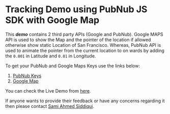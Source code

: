 # Tracking Demo using PubNub JS SDK with Google Map

This ***demo*** contains 2 third party APIs (Google and PubNub). Google MAPS API is used to show the Map and the pointer of the location if allowed otherwise show static Location of San Francisco. Whereas, PubNub API is used to animate the pointer from the current location to on wards by adding the `0.001` in Latitude and `0.01` in Longitude.


To get your PubNub and Google Maps Keys use the links below:
1. [PubNub Keys](https://admin.pubnub.com/)
2. [Google Map](https://console.developers.google.com/cloud-resource-manager)

You can check the Live Demo from [here](https://samiahmedsiddiqui.github.io/tracking-demo/).

If anyone wants to provide their feedback or have any concerns regarding it then please contact [Sami Ahmed Siddiqui](mailto:sami.siddiqui@yasglobal.com). 
